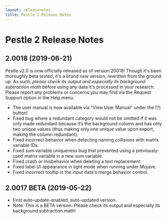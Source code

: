 ```yaml
---
layout: releasenotes
title: Pestle 2 Release Notes
---
```


# Pestle 2 Release Notes

## 2.0018 (2019-06-21)

Pestle v2.0 is now officially released as of version 20018! Though it's been thoroughly beta tested, it's a brand new version, rewritten from the ground up. As such, *please check its output and especially its background subtraction math* before using any data it's processed in your research. Please report any problems or concerns you may find via the Request Support option in the Help menu.

* The user manual is now available via "View User Manual" under the (?) button!
* Fixed bug where a redundant category would not be omitted if it was only made redundant because it’s the background column and has only two unique values (thus making only one unique value upon export, making the column redundant).
* Fixed incorrect behavior when detecting naming collisions with matrix variable IDs.
* Fixed sum variable uniqueness bug that prevented using a previously-used matrix variable in a new sum variable.
* Fixed crash or misbehavior when deleting a text replacement.
* Fixed label UI appearance in light mode when running under Mojave.
* Fixed incorrect tooltip in the input data's merge behavior control.

## 2.0017 BETA (2019-05-22)

* First auto-update-enabled, auto-updated version.
* Note: This is a BETA version. Please check its output and especially its background subtraction math!
